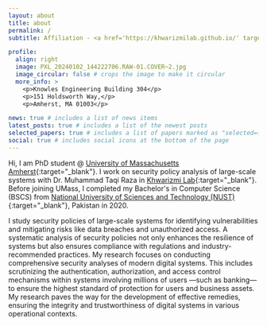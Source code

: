 ```yaml
---
layout: about
title: about
permalink: /
subtitle: Affiliation - <a href='https://khwarizmilab.github.io/' target='_blank'>Khwarizmi Lab</a>

profile:
  align: right
  image: PXL_20240102_144222706.RAW-01.COVER~2.jpg
  image_circular: false # crops the image to make it circular
  more_info: >
    <p>Knowles Engineering Building 304</p>
    <p>151 Holdsworth Way,</p>
    <p>Amherst, MA 01003</p>

news: true # includes a list of news items
latest_posts: true # includes a list of the newest posts
selected_papers: true # includes a list of papers marked as "selected={true}"
social: true # includes social icons at the bottom of the page
---
```


Hi, I am PhD student @ [University of Massachusetts Amherst](https://www.umass.edu/){:target="_blank"}. I work on security policy analysis of large-scale systems with Dr. Muhammad Taqi Raza in [Khwarizmi Lab](https://khwarizmilab.github.io/){:target="_blank"}.
Before joining UMass, I completed my Bachelor's in Computer Science (BSCS) from [National University of Sciences and Technology (NUST)](https://nust.edu.pk/){:target="_blank"}, Pakistan in 2020.

I study security policies of large-scale systems for identifying vulnerabilities and mitigating risks like data breaches and unauthorized access. A systematic analysis of security policies not only enhances the resilience of systems but also ensures compliance with regulations and industry-recommended practices. My research focuses on conducting comprehensive security analyses of modern digital systems. This includes scrutinizing the authentication, authorization, and access control mechanisms within systems involving millions of users —such as banking— to ensure the highest standard of protection for users and business assets. My research paves the way for the development of effective remedies, ensuring the integrity and trustworthiness of digital systems in various operational contexts.